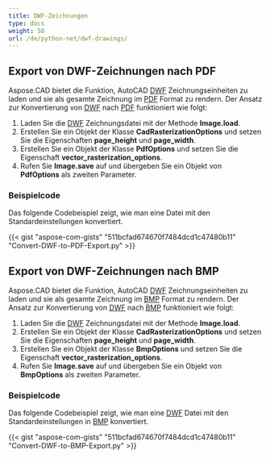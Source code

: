 ```yaml
---
title: DWF-Zeichnungen
type: docs
weight: 50
url: /de/python-net/dwf-drawings/
---
```


## **Export von DWF-Zeichnungen nach PDF**

Aspose.CAD bietet die Funktion, AutoCAD [DWF](https://docs.fileformat.com/cad/dwf/) Zeichnungseinheiten zu laden und sie als gesamte Zeichnung im [PDF](https://docs.fileformat.com/pdf/) Format zu rendern. Der Ansatz zur Konvertierung von [DWF](https://docs.fileformat.com/cad/dwf/) nach [PDF](https://docs.fileformat.com/pdf/) funktioniert wie folgt:

1. Laden Sie die [DWF](https://docs.fileformat.com/cad/dwf/) Zeichnungsdatei mit der Methode **Image.load**.
1. Erstellen Sie ein Objekt der Klasse **CadRasterizationOptions** und setzen Sie die Eigenschaften **page_height** und **page_width**.
1. Erstellen Sie ein Objekt der Klasse **PdfOptions** und setzen Sie die Eigenschaft **vector_rasterization_options**.
1. Rufen Sie **Image.save** auf und übergeben Sie ein Objekt von **PdfOptions** als zweiten Parameter.

### Beispielcode

Das folgende Codebeispiel zeigt, wie man eine Datei mit den Standardeinstellungen konvertiert.


{{< gist "aspose-com-gists" "511bcfad674670f7484dcd1c47480b11" "Convert-DWF-to-PDF-Export.py" >}}

## **Export von DWF-Zeichnungen nach BMP**

Aspose.CAD bietet die Funktion, AutoCAD [DWF](https://docs.fileformat.com/cad/dwf/) Zeichnungseinheiten zu laden und sie als gesamte Zeichnung im [BMP](https://docs.fileformat.com/image/bmp/) Format zu rendern. Der Ansatz zur Konvertierung von [DWF](https://docs.fileformat.com/cad/dwf/) nach [BMP](https://docs.fileformat.com/image/bmp/) funktioniert wie folgt:

1. Laden Sie die [DWF](https://docs.fileformat.com/cad/dwf/) Zeichnungsdatei mit der Methode **Image.load**.
1. Erstellen Sie ein Objekt der Klasse **CadRasterizationOptions** und setzen Sie die Eigenschaften **page_height** und **page_width**.
1. Erstellen Sie ein Objekt der Klasse **BmpOptions** und setzen Sie die Eigenschaft **vector_rasterization_options**.
1. Rufen Sie **Image.save** auf und übergeben Sie ein Objekt von **BmpOptions** als zweiten Parameter.

### Beispielcode

Das folgende Codebeispiel zeigt, wie man eine [DWF](https://docs.fileformat.com/cad/dwf/) Datei mit den Standardeinstellungen in [BMP](https://docs.fileformat.com/image/bmp/) konvertiert.

{{< gist "aspose-com-gists" "511bcfad674670f7484dcd1c47480b11" "Convert-DWF-to-BMP-Export.py" >}}
